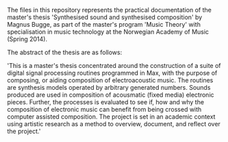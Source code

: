 The files in this repository represents the practical documentation of the master's thesis 'Synthesised sound and synthesised composition' by Magnus Bugge, as part of the master's program 'Music Theory' with specialisation in music technology at the Norwegian Academy of Music (Spring 2014).

The abstract of the thesis are as follows:

'This is a master's thesis concentrated around the construction of a suite of digital signal processing routines programmed in Max, with the purpose of composing, or aiding composition of electroacoustic music. The routines are synthesis models operated by arbitrary generated numbers. Sounds produced are used in composition of acousmatic (fixed media) electronic pieces. Further, the processes is evaluated to see if, how and why the composition of electronic music can benefit from being crossed with computer assisted composition. The project is set in an academic context using artistic research as a method to overview, document, and reflect over the project.'